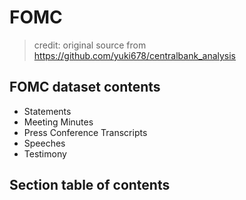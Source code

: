 # FOMC

> credit: original source from https://github.com/yuki678/centralbank_analysis

## FOMC dataset contents

- Statements
- Meeting Minutes
- Press Conference Transcripts
- Speeches
- Testimony

## Section table of contents

```{tableofcontents}

```
